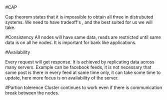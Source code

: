 #CAP

Cap theorem states that it is impossible to obtain all three in distrubuted systems. We need to have tradeoff's , and the best suited for us we will take.


#Consistency
All nodes will have same data, reads are restricted until same data is on all he nodes.
It is important for bank like applications.


#Availability

Every request will get response. It is achieved by replicating data across many servers.
Example can be facebook feeds, it is not necessary that some post is there in every feed at same time only, it can take some time to update, here more focus is on availability of the server.


#Partion tolerence
Cluster continues to work even if there is communication break between the nodes.

